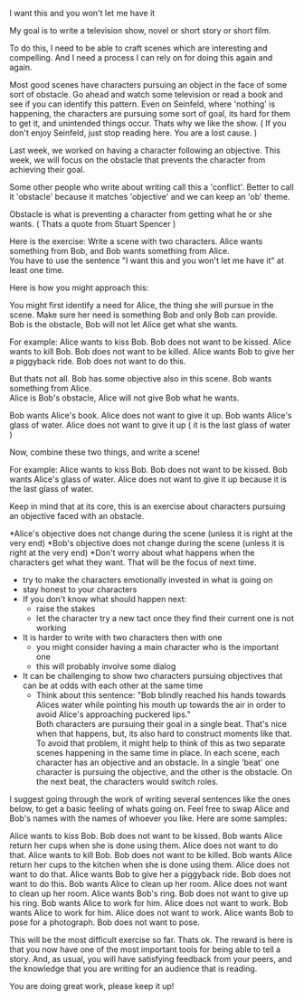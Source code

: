 I want this and you won't let me have it


My goal is to write a television show, novel or short story or short film.

To do this, I need to be able to craft scenes which are interesting and compelling.  And I need a process I can rely on for doing this again and again.

Most good scenes have characters pursuing an object in the face of some sort of obstacle.  Go ahead and watch some television or read a book and see if you can identify this pattern.  Even on Seinfeld, where 'nothing' is happening, the characters are pursuing some sort of goal, its hard for them to get it, and unintended things occur.  Thats why we like the show. ( If you don't enjoy Seinfeld, just stop reading here.  You are a lost cause. )
 
Last week, we worked on having a character following an objective.    This week, we will focus on the obstacle that prevents the character from achieving their goal.  

Some other people who write about writing call this a 'conflict'. Better to call it 'obstacle' because it matches 'objective' and we can keep an 'ob' theme.  

Obstacle is what is preventing a character from getting what he or she wants.  ( Thats a quote from Stuart Spencer )


Here is the exercise:
Write a scene with two characters. Alice wants something from Bob, and Bob wants something from Alice.  
You have to use the sentence "I want this and you won't let me have it" at least one time.

Here is how you might approach this:

You might first identify a need for Alice, the thing she will pursue in the scene.  Make sure her need is something Bob and only Bob can provide.  Bob is the obstacle, Bob will not let Alice get what she wants.

For example:
Alice wants to kiss Bob.  Bob does not want to be kissed.
Alice wants to kill Bob.  Bob does not want to be killed.
Alice wants Bob to give her a piggyback ride.  Bob does not want to do this.

But thats not all.  Bob has some objective also in this scene.  Bob wants something from Alice.  
Alice is Bob's obstacle, Alice will not give Bob what he wants.

Bob wants Alice's book.  Alice does not want to give it up.
Bob wants Alice's glass of water.  Alice does not want to give it up ( it is the last glass of water )

Now, combine these two things, and write a scene!

For example:
Alice wants to kiss Bob.  Bob does not want to be kissed.  Bob wants Alice's glass of water.  Alice does not want to give it up because it is the last glass of water.

Keep in mind that at its core, this is an exercise about characters pursuing an objective faced with an obstacle.

*Alice's objective does not change during the scene   (unless it is right at the very end)
*Bob's objective does not change during the scene  (unless it is right at the very end)
*Don't worry about what happens when the characters get what they want.  That will be the focus of next time.
* try to make the characters emotionally invested in what is going on 
* stay honest to your characters
* If you don't know what should happen next:
   * raise the stakes
   * let the character try a new tact once they find their current one is not working 
* It is harder to write with two characters then with one
   * you might consider having a main character who is the important one
   * this will probably involve some dialog
* It can be challenging to show two characters pursuing objectives that can be at odds with each other at the same time
   *  Think about this sentence: "Bob blindly reached his hands towards Alices water while pointing his mouth up towards the air in order to avoid Alice's approaching puckered lips."  
    Both characters are pursuing their goal in a single beat.  That's nice when that happens, but, its also hard to construct moments like that.  
    To avoid that problem, it might help to think of this as two separate scenes happening in the same time in place.  In each scene, each character has an objective and an obstacle.  In a single 'beat'  one character is pursuing the objective, and the other is the obstacle.  On the next beat, the characters would switch roles.  


I suggest going through the work of writing several sentences like the ones below, to get a basic feeling of whats going on.  Feel free to swap Alice and Bob's names with the names of whoever you like.  Here are some samples:

Alice wants to kiss Bob.  Bob does not want to be kissed.  Bob wants Alice return her cups when she is done using them.  Alice does not want to do that.
Alice wants to kill Bob. Bob does not want to be killed.  Bob wants Alice return her cups to the kitchen when she is done using them.  Alice does not want to do that.
Alice wants Bob to give her a piggyback ride.  Bob does not want to do this.  Bob wants Alice to clean up her room.  Alice does not want to clean up her room.
Alice wants Bob's ring.  Bob does not want to give up his ring.  Bob wants Alice to work for him.   Alice does not want to work.
Bob wants Alice to work for him.  Alice does not want to work.  Alice wants Bob to pose for a photograph.  Bob does not want to pose. 

This will be the most difficult exercise so far.  Thats ok.  The reward is here is that you now have one of the most important tools for being able to tell a story.  And, as usual, you will have satisfying feedback from your peers, and the knowledge that you are writing for an audience that is reading. 

You are doing great work, please keep it up!
